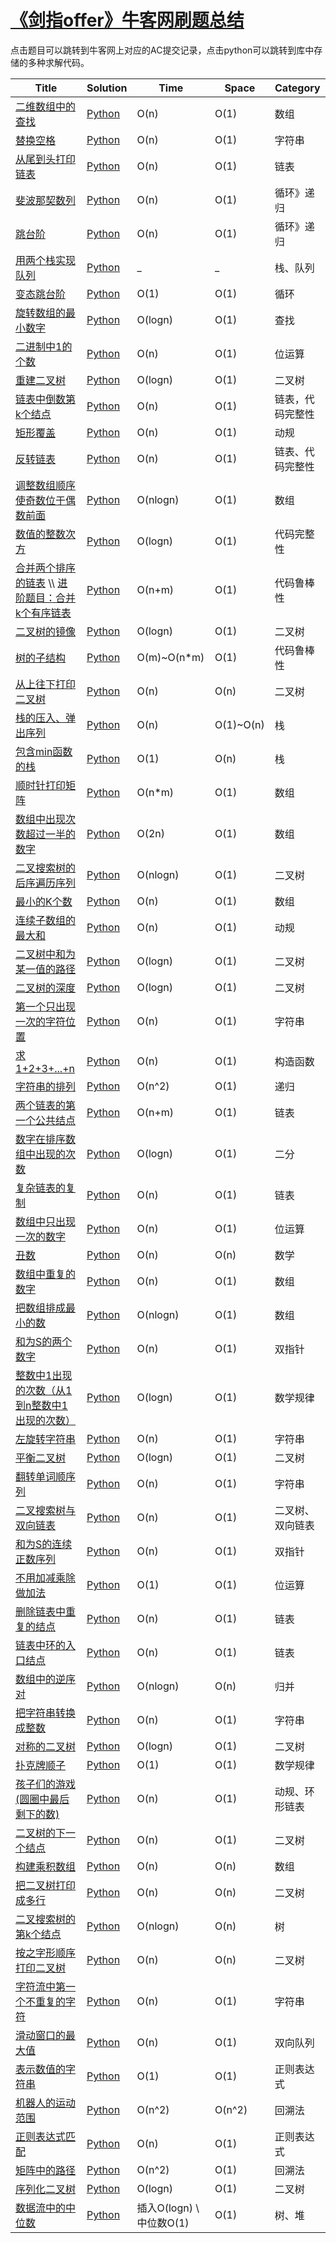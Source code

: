 # [《剑指offer》牛客网刷题总结](https://www.nowcoder.com/ta/coding-interviews)

点击题目可以跳转到牛客网上对应的AC提交记录，点击python可以跳转到库中存储的多种求解代码。

| Title | Solution | Time | Space | Category |
| --- | --- | --- | --- | --- |
| [二维数组中的查找](https://www.nowcoder.com/profile/4727991/codeBookDetail?submissionId=42453621) | [Python](./Python/二维数组中的查找.py) | O(n) | O(1) | 数组 |
| [替换空格](https://www.nowcoder.com/profile/4727991/codeBookDetail?submissionId=42460839) | [Python](./Python/替换空格.py) | O(n) | O(1) | 字符串 |
| [从尾到头打印链表](https://www.nowcoder.com/profile/4727991/codeBookDetail?submissionId=47907823) | [Python](./Python/从尾到头打印链表.py) | O(n) | O(1) | 链表 |
| [斐波那契数列](https://www.nowcoder.com/profile/4727991/codeBookDetail?submissionId=45227866) | [Python](./Python/斐波那契数列.py) | O(n) | O(1) | 循环》递归 |
| [跳台阶](https://www.nowcoder.com/profile/4727991/codeBookDetail?submissionId=45230720) | [Python](./Python/跳台阶.py) | O(n) | O(1) | 循环》递归 |
| [用两个栈实现队列](https://www.nowcoder.com/profile/4727991/codeBookDetail?submissionId=45235801) | [Python](./Python/用两个栈实现队列.py) | _ | _ | 栈、队列 |
| [变态跳台阶](https://www.nowcoder.com/profile/4727991/codeBookDetail?submissionId=45235366) | [Python](./Python/变态跳台阶.py) | O(1) | O(1) | 循环 |
| [旋转数组的最小数字](https://www.nowcoder.com/profile/4727991/codeBookDetail?submissionId=45236648) | [Python](./Python/旋转数组的最小数字.py) | O(logn) | O(1) | 查找 |
| [二进制中1的个数](https://www.nowcoder.com/profile/4727991/codeBookDetail?submissionId=46075299) | [Python](./Python/二进制中1的个数.py) | O(n) | O(1) | 位运算 |
| [重建二叉树](https://www.nowcoder.com/profile/4727991/codeBookDetail?submissionId=48882118) | [Python](./Python/重建二叉树.py) | O(logn) | O(1) | 二叉树 |
| [链表中倒数第k个结点](https://www.nowcoder.com/profile/4727991/codeBookDetail?submissionId=47803984) | [Python](./Python/链表中倒数第k个结点.py) | O(n) | O(1) | 链表，代码完整性 |
| [矩形覆盖](https://www.nowcoder.com/profile/4727991/codeBookDetail?submissionId=48958443) | [Python](./Python/矩形覆盖.py) | O(n) | O(1) | 动规 |
| [反转链表](https://www.nowcoder.com/profile/4727991/codeBookDetail?submissionId=47806389) | [Python](./Python/反转链表.py) | O(n) | O(1) | 链表、代码完整性 |
| [调整数组顺序使奇数位于偶数前面](https://www.nowcoder.com/profile/4727991/codeBookDetail?submissionId=47802170) | [Python](./Python/调整数组顺序使奇数位于偶数前面.py) | O(nlogn) | O(1) | 数组 |
| [数值的整数次方](https://www.nowcoder.com/profile/4727991/codeBookDetail?submissionId=46083470) | [Python](./Python/数值的整数次方.py) | O(logn) | O(1) | 代码完整性 |
| [合并两个排序的链表](https://www.nowcoder.com/profile/4727991/codeBookDetail?submissionId=47808433)  \\\ [进阶题目：合并k个有序链表](https://blog.csdn.net/huhehaotechangsha/article/details/90573890) | [Python](./Python/合并两个排序的链表.py) | O(n+m) | O(1) | 代码鲁棒性 |
| [二叉树的镜像](https://www.nowcoder.com/profile/4727991/codeBookDetail?submissionId=47899162) | [Python](./Python/二叉树的镜像.py) | O(logn) | O(1) | 二叉树 |
| [树的子结构](https://www.nowcoder.com/profile/4727991/codeBookDetail?submissionId=47831600) | [Python](./Python/树的子结构.py) | O(m)~O(n*m) | O(1) | 代码鲁棒性 |
| [从上往下打印二叉树](https://www.nowcoder.com/profile/4727991/codeBookDetail?submissionId=48153093) | [Python](./Python/从上往下打印二叉树.py) | O(n) | O(n) | 二叉树 |
| [栈的压入、弹出序列](https://www.nowcoder.com/profile/4727991/codeBookDetail?submissionId=48152705) | [Python](./Python/栈的压入、弹出序列.py) | O(n) | O(1)~O(n) | 栈 |
| [包含min函数的栈](https://www.nowcoder.com/profile/4727991/codeBooks?problemId=3707) | [Python](./Python/包含min函数的栈.py) | O(1) | O(n) | 栈 |
| [顺时针打印矩阵](https://www.nowcoder.com/profile/4727991/codeBookDetail?submissionId=48149659) | [Python](./Python/顺时针打印矩阵.py) | O(n*m) | O(1) | 数组 |
| [数组中出现次数超过一半的数字](https://www.nowcoder.com/profile/4727991/codeBookDetail?submissionId=48765916) | [Python](./Python/数组中出现次数超过一半的数字.py) | O(2n) | O(1) | 数组 |
| [二叉搜索树的后序遍历序列](https://www.nowcoder.com/profile/4727991/codeBookDetail?submissionId=48194445) | [Python](./Python/二叉搜索树的后序遍历序列.py) | O(nlogn) | O(1) | 二叉树 |
| [最小的K个数](https://www.nowcoder.com/profile/4727991/codeBookDetail?submissionId=48784255) | [Python](./Python/最小的K个数.py) | O(n) | O(1) | 数组 |
| [连续子数组的最大和](https://www.nowcoder.com/profile/4727991/codeBookDetail?submissionId=48795341) | [Python](./Python/连续子数组的最大和.py) | O(n) | O(1) | 动规 |
| [二叉树中和为某一值的路径](https://www.nowcoder.com/profile/4727991/codeBooks?problemId=3715) | [Python](./Python/二叉树中和为某一值的路径.py) | O(logn) | O(1) | 二叉树 |
| [二叉树的深度](https://www.nowcoder.com/profile/4727991/codeBookDetail?submissionId=48856625) | [Python](./Python/二叉树的深度.py) | O(logn) | O(1) | 二叉树 |
| [第一个只出现一次的字符位置](https://www.nowcoder.com/profile/4727991/codeBookDetail?submissionId=48824416) | [Python](./Python/第一个只出现一次的字符位置.py) | O(n) | O(1) | 字符串 |
| [求1+2+3+...+n]() | [Python](./Python/求1+2+3+...+n.py) | O(n) | O(1) | 构造函数 |
| [字符串的排列](https://www.nowcoder.com/profile/4727991/codeBookDetail?submissionId=48511020) | [Python](./Python/字符串的排列.py) | O(n^2) | O(1) | 递归 |
| [两个链表的第一个公共结点](https://www.nowcoder.com/profile/4727991/codeBookDetail?submissionId=48301223) | [Python](./Python/两个链表的第一个公共结点.py) | O(n+m) | O(1) | 链表 |
| [数字在排序数组中出现的次数](https://www.nowcoder.com/profile/4727991/codeBookDetail?submissionId=48845221) | [Python](./Python/数字在排序数组中出现的次数.py) | O(logn) | O(1) | 二分 |
| [复杂链表的复制](https://www.nowcoder.com/profile/4727991/codeBookDetail?submissionId=48274777) | [Python](./Python/复杂链表的复制.py) | O(n) | O(1) | 链表 |
| [数组中只出现一次的数字](https://www.nowcoder.com/profile/4727991/codeBookDetail?submissionId=48874883) | [Python](./Python/数组中只出现一次的数字.py) | O(n) | O(1) | 位运算 |
| [丑数](https://www.nowcoder.com/profile/4727991/codeBookDetail?submissionId=48823768) | [Python](./Python/丑数.py) | O(n) | O(n) | 数学 |
| [数组中重复的数字](https://www.nowcoder.com/profile/4727991/codeBookDetail?submissionId=48987133) | [Python](./Python/数组中重复的数字.py) | O(n) | O(1) | 数组 |
| [把数组排成最小的数](https://www.nowcoder.com/profile/4727991/codeBookDetail?submissionId=48805812) | [Python](./Python/把数组排成最小的数.py) | O(nlogn) | O(1) | 数组 |
| [和为S的两个数字](https://www.nowcoder.com/profile/4727991/codeBookDetail?submissionId=48876217) | [Python](./Python/和为S的两个数字.py) | O(n) | O(1) | 双指针 |
| [整数中1出现的次数（从1到n整数中1出现的次数）](https://www.nowcoder.com/profile/4727991/codeBookDetail?submissionId=48800319) | [Python](./Python/整数中1出现的次数（从1到n整数中1出现的次数）.py) | O(logn) | O(1) | 数学规律 |
| [左旋转字符串](https://www.nowcoder.com/profile/4727991/codeBookDetail?submissionId=48879336) | [Python](./Python/左旋转字符串.py) | O(n) | O(1) | 字符串 |
| [平衡二叉树](https://www.nowcoder.com/profile/4727991/codeBookDetail?submissionId=48857880) | [Python](./Python/平衡二叉树.py) | O(logn) | O(1) | 二叉树 |
| [翻转单词顺序列](https://www.nowcoder.com/profile/4727991/codeBookDetail?submissionId=48879115) | [Python](./Python/翻转单词顺序列.py) | O(n) | O(1) | 字符串 |
| [二叉搜索树与双向链表](https://www.nowcoder.com/profile/4727991/codeBookDetail?submissionId=48297086) | [Python](./Python/二叉搜索树与双向链表.py) | O(n) | O(1) | 二叉树、双向链表 |
| [和为S的连续正数序列](https://www.nowcoder.com/profile/4727991/codeBookDetail?submissionId=48877303) | [Python](./Python/和为S的连续正数序列.py) | O(n) | O(1) | 双指针 |
| [不用加减乘除做加法](https://www.nowcoder.com/profile/4727991/codeBookDetail?submissionId=48944904) | [Python](./Python/不用加减乘除做加法.py) | O(1) | O(1) | 位运算 |
| [删除链表中重复的结点](https://www.nowcoder.com/profile/4727991/codeBookDetail?submissionId=48280756) | [Python](./Python/删除链表中重复的结点.py) | O(n) | O(1) | 链表 |
| [链表中环的入口结点](https://www.nowcoder.com/profile/4727991/codeBookDetail?submissionId=47805238) | [Python](./Python/链表中环的入口结点.py) | O(n) | O(1) | 链表 |
| [数组中的逆序对](https://www.nowcoder.com/profile/4727991/codeBookDetail?submissionId=48839900) | [Python](./Python/数组中的逆序对.py) | O(nlogn) | O(n) | 归并 |
| [把字符串转换成整数]() | [Python](./Python/把字符串转换成整数.py) | O(n) | O(1) | 字符串 |
| [对称的二叉树](https://www.nowcoder.com/profile/4727991/codeBookDetail?submissionId=47902100) | [Python](./Python/对称的二叉树.py) | O(logn) | O(1) | 二叉树 |
| [扑克牌顺子](https://www.nowcoder.com/profile/4727991/codeBookDetail?submissionId=48916316) | [Python](./Python/扑克牌顺子.py) | O(1) | O(1) | 数学规律 |
| [孩子们的游戏(圆圈中最后剩下的数)](https://www.nowcoder.com/profile/4727991/codeBookDetail?submissionId=48930061) | [Python](./Python/孩子们的游戏（圆圈中最后剩下的数）.py) | O(n) | O(1) | 动规、环形链表 |
| [二叉树的下一个结点](https://www.nowcoder.com/profile/4727991/codeBookDetail?submissionId=46016477) | [Python](./Python/二叉树的下一个结点.py) | O(n) | O(1) | 二叉树 |
| [构建乘积数组](https://www.nowcoder.com/profile/4727991/codeBookDetail?submissionId=48950978) | [Python](./Python/构建乘积数组.py) | O(n) | O(n) | 数组 |
| [把二叉树打印成多行](https://www.nowcoder.com/profile/4727991/codeBookDetail?submissionId=48153495) | [Python](./Python/把二叉树打印成多行.py) | O(n) | O(n) | 二叉树 |
| [二叉搜索树的第k个结点](https://www.nowcoder.com/profile/4727991/codeBooks?problemId=3748) | [Python](./Python/二叉搜索树的第k个结点.py) | O(nlogn) | O(n) | 树 |
| [按之字形顺序打印二叉树](https://www.nowcoder.com/profile/4727991/codeBookDetail?submissionId=48155836) | [Python](./Python/按之字形顺序打印二叉树.py) | O(n) | O(n) | 二叉树 |
| [字符流中第一个不重复的字符](https://www.nowcoder.com/profile/4727991/codeBookDetail?submissionId=48968261) | [Python](./Python/字符流中第一个不重复的字符.py) | O(n) | O(1) | 字符串 |
| [滑动窗口的最大值](https://www.nowcoder.com/profile/4727991/codeBookDetail?submissionId=48881205) | [Python](./Python/滑动窗口的最大值.py) | O(n) | O(1) | 双向队列 |
| [表示数值的字符串](https://www.nowcoder.com/profile/4727991/codeBookDetail?submissionId=46774923) | [Python](./Python/表示数值的字符串.py) | O(1) | O(1) | 正则表达式 |
| [机器人的运动范围]() | [Python](./Python/机器人的运动范围.py) | O(n^2) | O(n^2) | 回溯法 |
| [正则表达式匹配](https://www.nowcoder.com/profile/4727991/codeBookDetail?submissionId=48997600) | [Python](./Python/正则表达式匹配.py) | O(n) | O(1) | 正则表达式 |
| [矩阵中的路径]() | [Python](./Python/矩阵中的路径.py) | O(n^2) | O(1) | 回溯法 |
| [序列化二叉树](https://www.nowcoder.com/profile/4727991/codeBookDetail?submissionId=48504812) | [Python](./Python/序列化二叉树.py) | O(logn) | O(1) | 二叉树 |
| [数据流中的中位数](https://www.nowcoder.com/profile/4727991/codeBookDetail?submissionId=48792471) | [Python](./Python/数据流中的中位数.py) | 插入O(logn) \ 中位数O(1) | O(1) | 树、堆 |
